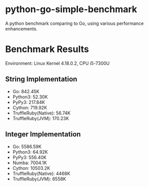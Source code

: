 # python-go-simple-benchmark
A python benchmark comparing to Go, using various performance enhancements.

# Benchmark Results

Environment: Linux Kernel 4.18.0.2, CPU i5-7300U

## String Implementation

- Go: 842.45K
- Python3: 52.30K
- PyPy3: 217.84K
- Cython: 719.92K
- TruffleRuby(Native): 56.74K
- TruffleRuby(JVM): 170.23K

## Integer Implementation

- Go: 5586.59K
- Python3: 64.92K
- PyPy3: 556.40K
- Numba: 7004.1K
- Cython: 10503.2K
- TruffleRuby(Native): 4468K
- TruffleRuby(JVM): 6558K
